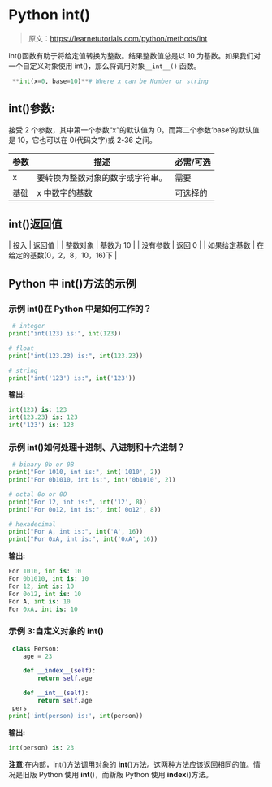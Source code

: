 # Python int()

> 原文：<https://learnetutorials.com/python/methods/int>

int()函数有助于将给定值转换为整数。结果整数值总是以 10 为基数。如果我们对一个自定义对象使用 int()，那么将调用对象`__int__()` 函数。

```py
 **int(x=0, base=10)**# Where x can be Number or string

```

## int()参数:

接受 2 个参数，其中第一个参数“x”的默认值为 0。而第二个参数‘base’的默认值是 10，它也可以在 0(代码文字)或 2-36 之间。

| 参数 | 描述 | 必需/可选 |
| --- | --- | --- |
| x | 要转换为整数对象的数字或字符串。 | 需要 |
| 基础 | x 中数字的基数 | 可选择的 |

## int()返回值

| 投入 | 返回值 |
| 整数对象 | 基数为 10 |
| 没有参数 | 返回 0 |
| 如果给定基数 | 在给定的基数(0，2，8，10，16)下 |

## Python 中 int()方法的示例

### 示例 int()在 Python 中是如何工作的？

```py
 # integer
print("int(123) is:", int(123))

# float
print("int(123.23) is:", int(123.23))

# string
print("int('123') is:", int('123')) 

```

**输出:**

```py
int(123) is: 123
int(123.23) is: 123
int('123') is: 123 
```

### 示例 int()如何处理十进制、八进制和十六进制？

```py
 # binary 0b or 0B
print("For 1010, int is:", int('1010', 2))
print("For 0b1010, int is:", int('0b1010', 2))

# octal 0o or 0O
print("For 12, int is:", int('12', 8))
print("For 0o12, int is:", int('0o12', 8))

# hexadecimal
print("For A, int is:", int('A', 16))
print("For 0xA, int is:", int('0xA', 16)) 

```

**输出:**

```py
For 1010, int is: 10
For 0b1010, int is: 10
For 12, int is: 10
For 0o12, int is: 10
For A, int is: 10
For 0xA, int is: 10 
```

### 示例 3:自定义对象的 int()

```py
 class Person:
    age = 23

    def __index__(self):
        return self.age

    def __int__(self):
        return self.age
 pers
print('int(person) is:', int(person)) 

```

**输出:**

```py
int(person) is: 23 
```

**注意**:在内部，int()方法调用对象的 __int__()方法。这两种方法应该返回相同的值。情况是旧版 Python 使用 __int__()，而新版 Python 使用 __index__()方法。